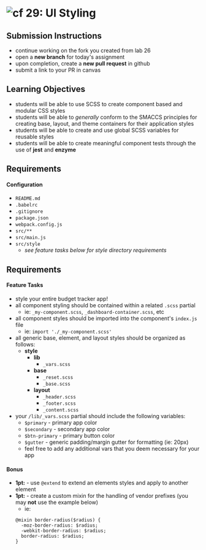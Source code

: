 ![cf](https://i.imgur.com/7v5ASc8.png) 29: UI Styling
======

## Submission Instructions
* continue working on the fork you created from lab 26
* open a **new branch** for today's assignment
* upon completion, create a **new pull request** in github
* submit a link to your PR in canvas

## Learning Objectives
* students will be able to use SCSS to create component based and modular CSS styles
* students will be able to *generally* conform to the SMACCS principles for creating base, layout, and theme containers for their application styles
* students will be able to create and use global SCSS variables for reusable styles
* students will be able to create meaningful component tests through the use of **jest** and **enzyme**

## Requirements
#### Configuration  
* `README.md`
* `.babelrc`
* `.gitignore`
* `package.json`
* `webpack.config.js`
* `src/**`
* `src/main.js`
* `src/style`
  * *see feature tasks below for style directory requirements*

## Requirements  
#### Feature Tasks
* style your entire budget tracker app!
* all component styling should be contained within a related `.scss` partial
  * ie: `_my-component.scss`, `_dashboard-container.scss`, etc
* all component styles should be imported into the component's `index.js` file
  * ie: `import './_my-component.scss'`
* all generic base, element, and layout styles should be organized as follows:
  * **style**
    * **lib**
      * `_vars.scss`
    * **base**
      * `_reset.scss`
      * `_base.scss`
    * **layout**
      * `_header.scss`
      * `_footer.scss`
      * `_content.scss`
* your `/lib/_vars.scss` partial should include the following variables:
  * `$primary` - primary app color
  * `$secondary` - secondary app color
  * `$btn-primary` - primary button color
  * `$gutter` - generic padding/margin gutter for formatting (ie: 20px)
  * feel free to add any additional vars that you deem necessary for your app

#### Bonus
* **1pt:** - use `@extend` to extend an elements styles and apply to another element
* **1pt:** - create a custom mixin for the handling of vendor prefixes (you may **not** use the example below)
  * ie:
  ```
  @mixin border-radius($radius) {
    -moz-border-radius: $radius;
    -webkit-border-radius: $radius;
    border-radius: $radius;
  }
  ```
